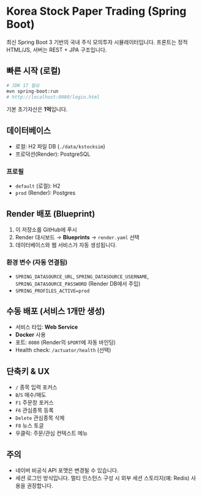 # Korea Stock Paper Trading (Spring Boot)

최신 Spring Boot 3 기반의 국내 주식 모의투자 시뮬레이터입니다. 프론트는 정적 HTML/JS, 서버는 REST + JPA 구조입니다.

## 빠른 시작 (로컬)

```bash
# JDK 17 필요
mvn spring-boot:run
# http://localhost:8080/login.html
```

기본 초기자산은 **1억**입니다.

## 데이터베이스

- 로컬: H2 파일 DB (`./data/kstocksim`)
- 프로덕션(Render): PostgreSQL

### 프로필
- `default` (로컬): H2
- `prod` (Render): Postgres

## Render 배포 (Blueprint)

1. 이 저장소를 GitHub에 푸시
2. Render 대시보드 → **Blueprints** → `render.yaml` 선택
3. 데이터베이스와 웹 서비스가 자동 생성됩니다.

### 환경 변수 (자동 연결됨)
- `SPRING_DATASOURCE_URL`, `SPRING_DATASOURCE_USERNAME`, `SPRING_DATASOURCE_PASSWORD` (Render DB에서 주입)
- `SPRING_PROFILES_ACTIVE=prod`

## 수동 배포 (서비스 1개만 생성)

- 서비스 타입: **Web Service**
- **Docker** 사용
- 포트: `8080` (Render의 `$PORT`에 자동 바인딩)
- Health check: `/actuator/health` (선택)

## 단축키 & UX
- `/` 종목 입력 포커스
- `B`/`S` 매수/매도
- `F1` 주문창 포커스
- `F6` 관심종목 등록
- `Delete` 관심종목 삭제
- `F8` 뉴스 토글
- 우클릭: 주문/관심 컨텍스트 메뉴

## 주의
- 네이버 비공식 API 포맷은 변경될 수 있습니다.
- 세션 로그인 방식입니다. 멀티 인스턴스 구성 시 외부 세션 스토리지(예: Redis) 사용을 권장합니다.
